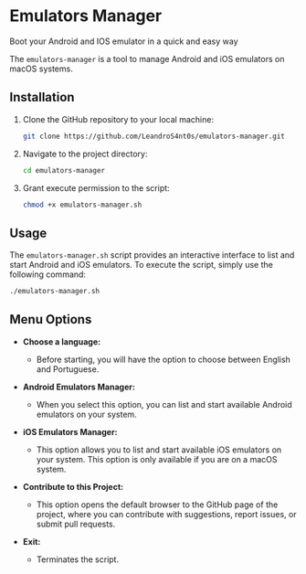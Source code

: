 # Emulators Manager
Boot your Android and IOS emulator in a quick and easy way

The `emulators-manager` is a tool to manage Android and iOS emulators on macOS systems.

## Installation

1. Clone the GitHub repository to your local machine:

    ```bash
    git clone https://github.com/LeandroS4nt0s/emulators-manager.git
    ```

2. Navigate to the project directory:

    ```bash
    cd emulators-manager
    ```

3. Grant execute permission to the script:

    ```bash
    chmod +x emulators-manager.sh
    ```

## Usage

The `emulators-manager.sh` script provides an interactive interface to list and start Android and iOS emulators. To execute the script, simply use the following command:

```bash
./emulators-manager.sh
```


## Menu Options

- **Choose a language:**
  - Before starting, you will have the option to choose between English and Portuguese.

- **Android Emulators Manager:**
  - When you select this option, you can list and start available Android emulators on your system.

- **iOS Emulators Manager:**
  - This option allows you to list and start available iOS emulators on your system. This option is only available if you are on a macOS system.

- **Contribute to this Project:**
    - This option opens the default browser to the GitHub page of the project, where you can contribute with suggestions, report issues, or submit pull requests.

- **Exit:**
  - Terminates the script.
